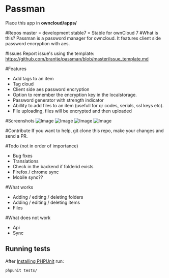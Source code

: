# Passman
Place this app in **owncloud/apps/**

#Repos
master = development
stable7 = Stable for ownCloud 7
#What is this?
Passman is a password manager for owncloud.
It features client side password encryption with aes.

#Issues
Report issue's using the template: https://github.com/brantje/passman/blob/master/issue_template.md

#Features
- Add tags to an item
- Tag cloud
- Client side aes password encryption
- Option to remember the encryption key in the localstorage.
- Password generator with strength indicator
- Abillity to add files to an item (usefull for qr codes, serials, ssl keys etc).
- File uploading, files will be encrypted and then uploaded

#Screenshots
![Image](http://puu.sh/9NZUY/18d04fcb48.png)
![Image](http://puu.sh/9NZWv/a55c6e5da5.png)
![Image](http://puu.sh/9NZXr/3928a964a9.png)
![Image](http://puu.sh/9NZYh/f044d9f147.png)


#Contribute
If you want to help, git clone this repo, make your changes and send a PR.

#Todo (not in order of importance)
 - Bug fixes
 - Translations
 - Check in the backend if folderid exists
 - Firefox / chrome sync
 - Mobile sync??
 
#What works
- Adding / editing / deleting folders
- Adding / editing / deleting items
- Files

#What does not work
- Api
- Sync
## Running tests
After [Installing PHPUnit](http://phpunit.de/getting-started.html) run:

    phpunit tests/
